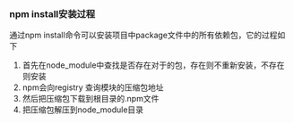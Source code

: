 ### npm install安装过程

通过npm install命令可以安装项目中package文件中的所有依赖包，它的过程如下

1. 首先在node_module中查找是否存在对于的包，存在则不重新安装，不存在则安装
2. npm会向registry 查询模块的压缩包地址
3. 然后把压缩包下载到根目录的.npm文件
4. 把压缩包解压到node_module目录